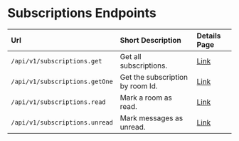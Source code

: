 # Subscriptions Endpoints

| Url | Short Description | Details Page |
| :--- | :--- | :--- |
| `/api/v1/subscriptions.get` | Get all subscriptions. | [Link](get.md) |
| `/api/v1/subscriptions.getOne` | Get the subscription by room Id. | [Link](getone.md) |
| `/api/v1/subscriptions.read` | Mark a room as read. | [Link](read.md) |
| `/api/v1/subscriptions.unread` | Mark messages as unread. | [Link](unread.md) |

